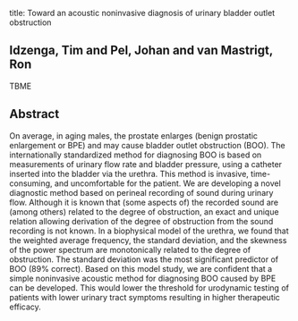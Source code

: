 title: Toward an acoustic noninvasive diagnosis of urinary bladder outlet obstruction

## Idzenga, Tim and Pel, Johan and van Mastrigt, Ron
TBME


## Abstract
On average, in aging males, the prostate enlarges (benign prostatic enlargement or BPE) and may cause bladder outlet obstruction (BOO). The internationally standardized method for diagnosing BOO is based on measurements of urinary flow rate and bladder pressure, using a catheter inserted into the bladder via the urethra. This method is invasive, time-consuming, and uncomfortable for the patient. We are developing a novel diagnostic method based on perineal recording of sound during urinary flow. Although it is known that (some aspects of) the recorded sound are (among others) related to the degree of obstruction, an exact and unique relation allowing derivation of the degree of obstruction from the sound recording is not known. In a biophysical model of the urethra, we found that the weighted average frequency, the standard deviation, and the skewness of the power spectrum are monotonically related to the degree of obstruction. The standard deviation was the most significant predictor of BOO (89% correct). Based on this model study, we are confident that a simple noninvasive acoustic method for diagnosing BOO caused by BPE can be developed. This would lower the threshold for urodynamic testing of patients with lower urinary tract symptoms resulting in higher therapeutic efficacy.


